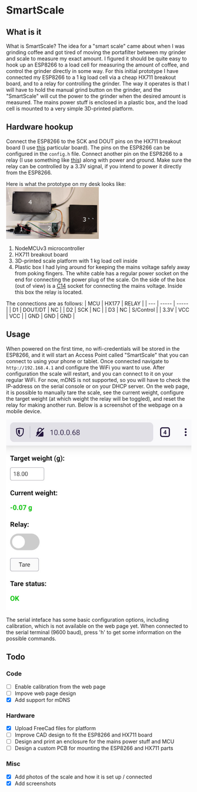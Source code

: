 # SmartScale
## What is it
What is SmartScale? The idea for a "smart scale" came about when I was 
grinding coffee and got tired of moving the portafilter between my grinder
and scale to measure my exact amount. I figured it should be quite easy to
hook up an ESP8266 to a load cell for measuring the amount of coffee, and
control the grinder directly in some way. For this initial prototype I have
connected my ESP8266 to a 1 kg load cell via a cheap HX711 breakout board,
and to a relay for controlling the grinder. The way it operates is that
I will have to hold the manual grind button on the grinder, and the "SmartScale"
will cut the power to the grinder when the desired amount is measured. The 
mains power stuff is enclosed in a plastic box, and the load cell is mounted to
a very simple 3D-printed platform.

## Hardware hookup
Connect the ESP8266 to the SCK and DOUT pins on the HX711 breakout board (I use
[this](https://www.electrokit.com/produkt/hx711-lastcellsforstarkare-monterad-pa-kort/) 
particular board). The pins on the ESP8266 can be configured in the `config.h`
file. Connect another pin on the ESP8266 to a relay (I use something like 
[this](https://www.electrokit.com/produkt/relamodul-5v/)) along with power
and ground. Make sure the relay can be controlled by a 3.3V signal, if you 
intend to power it directly from the ESP8266.

Here is what the prototype on my desk looks like:
<img src="https://github.com/iceaway/SmartScale/blob/master/images/everything.jpg?raw=true" alt="components making up the smart scale project" width="50%">
1. NodeMCUv3 microcontroller
2. HX711 breakout board
3. 3D-printed scale platform with 1 kg load cell inside
4. Plastic box I had lying around for keeping the mains voltage safely away from poking fingers. The white cable has a regular power socket on the end for connecting the power plug of the scale. On the side of the box (out of view) is a [C14](https://www.electrokit.com/produkt/natbrunn-c14-jordad-flatstift-6-3mm/) socket for connecting the mains voltage. Inside this box the relay is located.

The connections are as follows:
| MCU | HX177 | RELAY |
| --- | ----- | ----- |
| D1  | DOUT/DT | NC  |
| D2  | SCK   | NC    |
| D3  | NC    | S/Control |
| 3.3V | VCC | VCC |
| GND | GND | GND |

## Usage
When powered on the first time, no wifi-credentials will be stored in the
ESP8266, and it will start an Access Point called "SmartScale" that you can
connect to using your phone or tablet. Once connected navigate to 
`http://192.168.4.1` and configure the WiFi you want to use. After configuration
the scale will restart, and you can connect to it on your regular WiFi. For now,
mDNS is not supported, so you will have to check the IP-address on the serial
console or on your DHCP server. On the web page, it is possible to manually 
tare the scale, see the current weight, configure the target weight (at which
weight the relay will be toggled), and reset the relay for making another run.
Below is a screenshot of the webpage on a mobile device.

<img src="https://github.com/iceaway/SmartScale/blob/master/images/screenshot.jpg?raw=true" alt="smartscale screenshot">

The serial inteface has some basic configuration
options, including calibration, which is not available on the web page yet. 
When connected to the serial terminal (9600 baud), press 'h' to get some
information on the possible commands.

## Todo
### Code

- [ ] Enable calibration from the web page
- [ ] Impove web page design
- [x] Add support for mDNS

### Hardware

- [x] Upload FreeCad files for platform 
- [ ] Improve CAD design to fit the ESP8266 and HX711 board
- [ ] Design and print an enclosure for the mains power stuff and MCU
- [ ] Design a custom PCB for mounting the ESP8266 and HX711 parts

### Misc

- [x] Add photos of the scale and how it is set up / connected
- [x] Add screenshots
